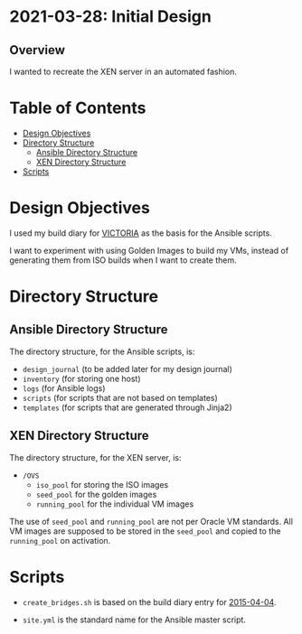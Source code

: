 # 2021-03-28: Initial Design

## Overview

I wanted to recreate the XEN server in an automated fashion.

# Table of Contents

* [Design Objectives](#design-objectives)
* [Directory Structure](#directory-structure)
  * [Ansible Directory Structure](#ansible-directory-structure)
  * [XEN Directory Structure](#xen-directory-structure)
* [Scripts](#scripts)


# Design Objectives

I used my build diary for [VICTORIA](https://sites.google.com/view/yetanotherocm/home/system-builds/victoria)
as the basis for the Ansible scripts.

I want to experiment with using Golden Images to build my VMs, instead of
generating them from ISO builds when I want to create them.

# Directory Structure

## Ansible Directory Structure

The directory structure, for the Ansible scripts, is:

* `design_journal` (to be added later for my design journal)
* `inventory` (for storing one host)
* `logs` (for Ansible logs)
* `scripts` (for scripts that are not based on templates)
* `templates` (for scripts that are generated through Jinja2)

## XEN Directory Structure

The directory structure, for the XEN server, is:

* `/OVS`
  * `iso_pool` for storing the ISO images
  * `seed_pool` for the golden images
  * `running_pool` for the individual VM images

The use of `seed_pool` and `running_pool` are not per Oracle VM standards. All
VM images are supposed to be stored in the `seed_pool` and copied to the
`running_pool` on activation.

# Scripts

* `create_bridges.sh` is based on the build diary entry for [2015-04-04](https://sites.google.com/view/yetanotherocm/home/system-builds/victoria/2015-04-04-set-up-xen-network).

* `site.yml` is the standard name for the Ansible master script.
